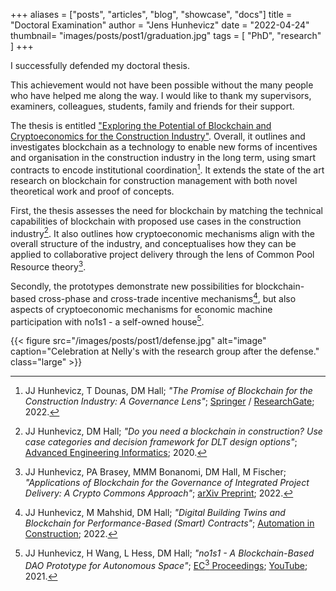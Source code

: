 +++
aliases = ["posts", "articles", "blog", "showcase", "docs"]
title = "Doctoral Examination"
author = "Jens Hunhevicz"
date = "2022-04-24"
thumbnail= "images/posts/post1/graduation.jpg"
tags = [
    "PhD",
    "research"
]
+++

I successfully defended my doctoral thesis.

<!--more-->

This achievement would not have been possible without the many people who have helped me along the way. I would like to thank my supervisors, examiners, colleagues, students, family and friends for their support.

The thesis is entitled ["Exploring the Potential of Blockchain and Cryptoeconomics for the Construction Industry"](https://doi.org/10.3929/ethz-b-000575095). Overall, it outlines and investigates blockchain as a technology to enable new forms of incentives and organisation in the construction industry in the long term, using smart contracts to encode institutional coordination[^1]. It extends the state of the art research on blockchain for construction management with both novel theoretical work and proof of concepts.

First, the thesis assesses the need for blockchain by matching the technical capabilities of blockchain with proposed use cases in the construction industry[^2]. It also outlines how cryptoeconomic mechanisms align with the overall structure of the industry, and conceptualises how they can be applied to collaborative project delivery through the lens of Common Pool Resource theory[^3].

Secondly, the prototypes demonstrate new possibilities for blockchain-based cross-phase and cross-trade incentive mechanisms[^4], but also aspects of cryptoeconomic mechanisms for economic machine participation with no1s1 - a self-owned house[^5].

{{< figure src="/images/posts/post1/defense.jpg" alt="image" caption="Celebration at Nelly's with the research group after the defense." class="large" >}}

[^1]: JJ Hunhevicz, T Dounas, DM Hall; *"The Promise of Blockchain for the Construction Industry: A Governance Lens"*; <a target="_blank" rel="noopener noreferrer" href="http://dx.doi.org/10.1007/978-981-19-3759-0_2"> Springer</a> / <a target="_blank" rel="noopener noreferrer" href="https://www.researchgate.net/publication/363711482_The_Promise_of_Blockchain_for_the_Construction_Industry_A_Governance_Lens"><i class="ai ai-open-access"></i> ResearchGate</a>; 2022.
[^2]: JJ Hunhevicz, DM Hall; <i>"Do you need a blockchain in construction? Use case categories and decision framework for DLT design options"</i>; <a target="_blank" rel="noopener noreferrer" href="https://www.sciencedirect.com/science/article/pii/S147403462030063X"><i class="ai ai-open-access"></i> Advanced Engineering Informatics</a>; 2020.
[^3]: JJ Hunhevicz, PA Brasey, MMM Bonanomi, DM Hall, M Fischer; *"Applications of Blockchain for the Governance of Integrated Project Delivery: A Crypto Commons Approach"*; <a target="_blank" rel="noopener noreferrer" href="https://arxiv.org/abs/2207.07002"> <i class="ai ai-open-access"></i>  arXiv Preprint</a>; 2022.
[^4]: JJ Hunhevicz, M Mahshid, DM Hall; *"Digital Building Twins and Blockchain for Performance-Based (Smart) Contracts"*; <a target="_blank" rel="noopener noreferrer" href="https://www.sciencedirect.com/science/article/pii/S0926580521004325#ac0005"><i class="ai ai-open-access"></i> Automation in Construction</a>; 2022.
[^5]: JJ Hunhevicz, H Wang, L Hess, DM Hall; *"no1s1 - A Blockchain-Based DAO Prototype for Autonomous Space"*; <a target="_blank" rel="noopener noreferrer" href="https://ec-3.org/publications/conferences/2021/paper/?id=185"><i class="ai ai-open-access"></i> EC<sup>3</sup> Proceedings</a>; <a target="_blank" rel="noopener noreferrer" href="https://youtu.be/iyz45BHiRrc"><i class="fab fa-youtube"></i> YouTube</a>; 2021.